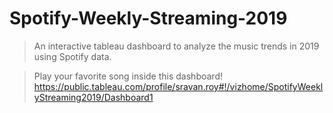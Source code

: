 # Spotify-Weekly-Streaming-2019
> An interactive tableau dashboard to analyze the music trends in 2019 using Spotify data.

> Play your favorite song inside this dashboard!
https://public.tableau.com/profile/sravan.roy#!/vizhome/SpotifyWeeklyStreaming2019/Dashboard1
